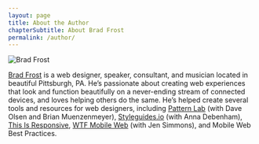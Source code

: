 ```yaml
---
layout: page
title: About the Author
chapterSubtitle: About Brad Frost
permalink: /author/
---
```


![Brad Frost](/images/brad_frost_ffly.png)

[Brad Frost](https://bradfrost.com) is a web designer, speaker, consultant, and musician located in beautiful Pittsburgh, PA. He’s passionate about creating web experiences that look and function beautifully on a never-ending stream of connected devices, and loves helping others do the same. He’s helped create several tools and resources for web designers, including [Pattern Lab](https://patternlab.io/) (with Dave Olsen and Brian Muenzenmeyer), [Styleguides.io](https://styleguides.io/) (with Anna Debenham), [This Is Responsive](https://bradfrost.github.io/this-is-responsive/), [WTF Mobile Web](https://wtfmobileweb.com/) (with Jen Simmons), and Mobile Web Best Practices.
